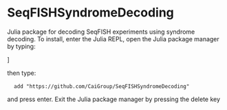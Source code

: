 # SeqFISHSyndromeDecoding

Julia package for decoding SeqFISH experiments using syndrome decoding. To install, enter the Julia REPL, open the Julia package manager by typing:

]

then type:

<pre> <code> add "https://github.com/CaiGroup/SeqFISHSyndromeDecoding" </code> </pre>

and press enter. Exit the Julia package manager by pressing the delete key
